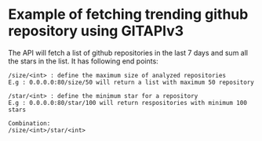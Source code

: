 # Example of fetching trending github repository using GITAPIv3

The API will fetch a list of github repositories in the last 7 days and sum all the stars in the list. It has following end points:
```
/size/<int> : define the maximum size of analyzed repositories
E.g : 0.0.0.0:80/size/50 will return a list with maximum 50 repository

/star/<int> : define the minimum star for a repository
E.g : 0.0.0.0:80/star/100 will return respositories with minimum 100 stars

Combination:
/size/<int>/star/<int> 
```

